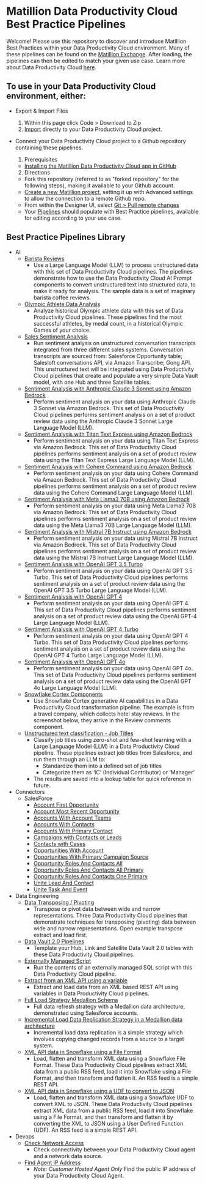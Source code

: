 # Matillion Data Productivity Cloud Best Practice Pipelines

Welcome! Please use this repository to discover and introduce Matillion Best Practices within your Data Productivity Cloud environment. Many of these pipelines can be found on the [Matillion Exchange](https://exchange.matillion.com/data-productivity-cloud/pipeline/). After loading, the pipelines can then be edited to match your given use case. Learn more about Data Productivity Cloud [here](https://docs.matillion.com/data-productivity-cloud/data-productivity-cloud-overview/).

## To use in your Data Productivity Cloud environment, either:
- Export & Import Files
  1. Within this page click Code > Download to Zip
  2. [Import](https://docs.matillion.com/data-productivity-cloud/designer/docs/pipelines/#import-a-pipeline) directly to your Data Productivity Cloud project.
- Connect your Data Productivity Cloud project to a Github repository containing these pipelines.
  1. Prerequisites
    - [Installing the Matillion Data Productivity Cloud app in GitHub](https://docs.matillion.com/data-productivity-cloud/designer/docs/installing-matillion-app-github-marketplace/)
  
  2. Directions
    - Fork this repository (referred to as "forked repository" for the following steps), making it available to your Github account. 
    - [Create a new Matillion project](https://docs.matillion.com/data-productivity-cloud/designer/docs/projects/#add-a-new-project), setting it up with Advanced settings to allow the connection to a remote Github repo.
    - From within the Designer UI, select [Git > Pull remote changes](https://docs.matillion.com/data-productivity-cloud/designer/docs/git-pull/)
    - Your [Pipelines](https://docs.matillion.com/data-productivity-cloud/designer/docs/pipelines/) should populate with Best Practice pipelines, available for editing according to your use case.

## Best Practice Pipelines Library
- AI
  - [Barista Reviews](https://exchange.matillion.com/data-productivity-cloud/pipeline/barista-demo-ai-unstructured/)
    - Use a Large Language Model (LLM) to process unstructured data with this set of Data Productivity Cloud pipelines. The pipelines demonstrate how to use the Data Productivity Cloud AI Prompt components to convert unstructured text into structured data, to make it ready for analysis. The sample data is a set of imaginary barista coffee reviews. 
  - [Olympic Athlete Data Analysis](https://exchange.matillion.com/data-productivity-cloud/pipeline/olympic-athlete-data-analysis/)
    - Analyze historical Olympic athlete data with this set of Data Productivity Cloud pipelines. These pipelines find the most successful athletes, by medal count, in a historical Olympic Games of your choice.
  - [Sales Sentiment Analysis](https://exchange.matillion.com/data-productivity-cloud/pipeline/sales-sentiment-analysis/)
    - Run sentiment analysis on unstructured conversation transcripts integrated from three different sales systems. Conversation transcripts are sourced from: Salesforce Opportunity table; Salesloft conversations API, via Amazon Transcribe; Gong API. This unstructured text will be integrated using Data Productivity Cloud pipelines that create and populate a very simple Data Vault model, with one Hub and three Satellite tables.
  - [Sentiment Analysis with Anthropic Claude 3 Sonnet using Amazon Bedrock](https://exchange.matillion.com/data-productivity-cloud/pipeline/sentiment-analysis-bedrock-claude-3-sonnet/)
    - Perform sentiment analysis on your data using Anthropic Claude 3 Sonnet via Amazon Bedrock. This set of Data Productivity Cloud pipelines performs sentiment analysis on a set of product review data using the Anthropic Claude 3 Sonnet Large Language Model (LLM).
  - [Sentiment Analysis with Titan Text Express using Amazon Bedrock](https://exchange.matillion.com/data-productivity-cloud/pipeline/sentiment-analysis-bedrock-titan-text-express/)
    - Perform sentiment analysis on your data using Titan Text Express via Amazon Bedrock. This set of Data Productivity Cloud pipelines performs sentiment analysis on a set of product review data using the Titan Text Express Large Language Model (LLM).
  - [Sentiment Analysis with Cohere Command using Amazon Bedrock](https://exchange.matillion.com/data-productivity-cloud/pipeline/sentiment-analysis-bedrock-cohere-command/)
    - Perform sentiment analysis on your data using Cohere Command via Amazon Bedrock. This set of Data Productivity Cloud pipelines performs sentiment analysis on a set of product review data using the Cohere Command Large Language Model (LLM).
  - [Sentiment Analysis with Meta Llama3 70B using Amazon Bedrock](https://exchange.matillion.com/data-productivity-cloud/pipeline/sentiment-analysis-bedrock-meta-llama-3/)
    - Perform sentiment analysis on your data using Meta Llama3 70B via Amazon Bedrock. This set of Data Productivity Cloud pipelines performs sentiment analysis on a set of product review data using the Meta Llama3 70B Large Language Model (LLM).
  - [Sentiment Analysis with Mistral 7B Instruct using Amazon Bedrock](https://exchange.matillion.com/data-productivity-cloud/pipeline/sentiment-analysis-bedrock-mistral-7b-instruct/)
    - Perform sentiment analysis on your data using Mistral 7B Instruct via Amazon Bedrock. This set of Data Productivity Cloud pipelines performs sentiment analysis on a set of product review data using the Mistral 7B Instruct Large Language Model (LLM).
  - [Sentiment Analysis with OpenAI GPT 3.5 Turbo](https://exchange.matillion.com/data-productivity-cloud/pipeline/sentiment-analysis-openai-gpt-3-5-turbo/)
    - Perform sentiment analysis on your data using OpenAI GPT 3.5 Turbo. This set of Data Productivity Cloud pipelines performs sentiment analysis on a set of product review data using the OpenAI GPT 3.5 Turbo Large Language Model (LLM).
  - [Sentiment Analysis with OpenAI GPT 4](https://exchange.matillion.com/data-productivity-cloud/pipeline/sentiment-analysis-openai-gpt-4/)
    - Perform sentiment analysis on your data using OpenAI GPT 4. This set of Data Productivity Cloud pipelines performs sentiment analysis on a set of product review data using the OpenAI GPT-4 Large Language Model (LLM).
  - [Sentiment Analysis with OpenAI GPT 4 Turbo](https://exchange.matillion.com/data-productivity-cloud/pipeline/sentiment-analysis-openai-gpt-4-turbo/)
    - Perform sentiment analysis on your data using OpenAI GPT 4 Turbo. This set of Data Productivity Cloud pipelines performs sentiment analysis on a set of product review data using the OpenAI GPT 4 Turbo Large Language Model (LLM).
  - [Sentiment Analysis with OpenAI GPT 4o](https://exchange.matillion.com/data-productivity-cloud/pipeline/sentiment-analysis-openai-gpt-4o/)
    - Perform sentiment analysis on your data using OpenAI GPT 4o. This set of Data Productivity Cloud pipelines performs sentiment analysis on a set of product review data using the OpenAI GPT 4o Large Language Model (LLM).
  - [Snowflake Cortex Components](https://exchange.matillion.com/data-productivity-cloud/pipeline/snowflake-cortex-components/)
    - Use Snowflake Cortex generative AI capabilities in a Data Productivity Cloud transformation pipeline. The example is from a travel company, which collects hotel stay reviews. In the screenshot below, they arrive in the Review comments component.
  - [Unstructured text classification - Job Titles](https://exchange.matillion.com/data-productivity-cloud/pipeline/unstructured-text-classification-job-titles/)
    - Classify job titles using zero-shot and few-shot learning with a Large Language Model (LLM) in a Data Productivity Cloud pipeline. These pipelines extract job titles from Salesforce, and run them through an LLM to:
      - Standardize them into a defined set of job titles
      - Categorize them as ‘IC’ (Individual Contributor) or ‘Manager’
    - The results are saved into a lookup table for quick reference in future.
- Connectors
  - SalesForce
    - [Account First Opportunity](https://exchange.matillion.com/data-productivity-cloud/pipeline/qs-sf-account-first-opportunity/)
    - [Account Most Recent Opportunity](https://exchange.matillion.com/data-productivity-cloud/pipeline/qs-sf-account-first-opportunity/)
    - [Accounts With Account Teams](https://exchange.matillion.com/data-productivity-cloud/pipeline/qs-sf-account-first-opportunity/)
    - [Accounts With Contacts](https://exchange.matillion.com/data-productivity-cloud/pipeline/qs-sf-accounts-with-contacts/)
    - [Accounts With Primary Contact](https://exchange.matillion.com/data-productivity-cloud/pipeline/qs_sf_accounts_with_primary_contact/)
    - [Campaigns with Contacts or Leads](https://exchange.matillion.com/data-productivity-cloud/pipeline/qs-sf-campaigns-with-contacts-or-leads/)
    - [Contacts with Cases](https://exchange.matillion.com/data-productivity-cloud/pipeline/qs-sf-contacts-with-cases/)
    - [Opportunities With Account](https://exchange.matillion.com/data-productivity-cloud/pipeline/qs-sf-opportunities-with-account/)
    - [Opportunities With Primary Campaign Source](https://exchange.matillion.com/data-productivity-cloud/pipeline/qs-sf-opportunities-with-primary-campaign-source/)
    - [Opportunity Roles And Contacts All](https://exchange.matillion.com/data-productivity-cloud/pipeline/qs-sf-opportunity-roles-and-contacts-all/)
    - [Opportunity Roles And Contacts All Primary](https://exchange.matillion.com/data-productivity-cloud/pipeline/qs-sf-opportunity-roles-and-contacts-all-primary/)
    - [Opportunity Roles And Contacts One Primary](https://exchange.matillion.com/data-productivity-cloud/pipeline/qs-sf-opportunity-roles-and-contacts-one-primary/)
    - [Unite Lead And Contact](https://exchange.matillion.com/data-productivity-cloud/pipeline/qs-sf-unite-lead-and-contact/)
    - [Unite Task And Event](https://exchange.matillion.com/data-productivity-cloud/pipeline/qs-sf-unite-task-and-event/)
- Data Engineering
  - [Data Transposing / Pivoting](https://exchange.matillion.com/data-productivity-cloud/pipeline/transpose-pivot/)
    - Transpose or pivot data between wide and narrow representations. Three Data Productivity Cloud pipelines that demonstrate techniques for transposing (pivoting) data between wide and narrow representations. Open example transpose extract and load first.
  - [Data Vault 2.0 Pipelines](https://exchange.matillion.com/data-productivity-cloud/pipeline/data-vault-2-0-pipelines/)
    - Template your Hub, Link and Satellite Data Vault 2.0 tables with these Data Productivity Cloud pipelines.
  - [Externally Managed Script](https://exchange.matillion.com/data-productivity-cloud/pipeline/externally-managed-script/)
    - Run the contents of an externally managed SQL script with this Data Productivity Cloud pipeline.
  - [Extract from an XML API using a variable](https://exchange.matillion.com/data-productivity-cloud/pipeline/extract-load-xml-api-variable/)
    - Extract and load data from an XML based REST API using variables in Data Productivity Cloud pipelines.
  - [Full Load Strategy Medallion Schema](https://exchange.matillion.com/articles/full-load-data-replication-strategy/)
    - Full data refresh strategy with a Medallion data architecture, demonstrated using Salesforce accounts.
  - [Incremental Load Data Replication Strategy in a Medallion data architecture](https://exchange.matillion.com/articles/incremental-load-data-replication-strategy/)
    - Incremental load data replication is a simple strategy which involves copying changed records from a source to a target system.
  - [XML API data in Snowflake using a File Format](https://exchange.matillion.com/data-productivity-cloud/pipeline/xml-api-snowflake-file-format/)
    - Load, flatten and transform XML data using a Snowflake File Format. These Data Productivity Cloud pipelines extract XML data from a public RSS feed, load it into Snowflake using a File Format, and then transform and flatten it. An RSS feed is a simple REST API.
  - [XML API data in Snowflake using a UDF to convert to JSON](https://exchange.matillion.com/data-productivity-cloud/pipeline/xml-api-snowflake-udf-json/)
    - Load, flatten and transform XML data using a Snowflake UDF to convert XML to JSON. These Data Productivity Cloud pipelines extract XML data from a public RSS feed, load it into Snowflake using a File Format, and then transform and flatten it by converting the XML to JSON using a User Defined Function (UDF). An RSS feed is a simple REST API.  
- Devops
  - [Check Network Access](https://exchange.matillion.com/data-productivity-cloud/pipeline/check-network-access/)
    - Check connectivity between your Data Productivity Cloud agent and a network data source.
  - [Find Agent IP Address](https://exchange.matillion.com/data-productivity-cloud/pipeline/find-agent-ip-address/)
    - *Note: Customer Hosted Agent Only* Find the public IP address of your Data Productivity Cloud Agent.
